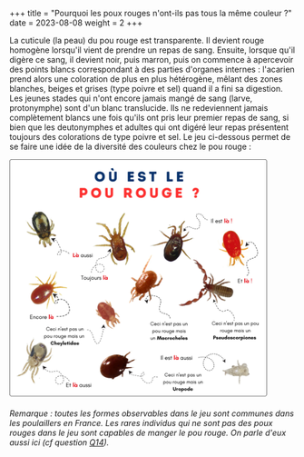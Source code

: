 +++
title = "Pourquoi les poux rouges n'ont-ils pas tous la même couleur ?"
date = 2023-08-08
weight = 2
+++

La cuticule (la peau) du pou rouge est transparente. Il devient rouge homogène lorsqu'il vient de prendre un repas de sang. Ensuite, lorsque qu'il digère ce sang, il devient noir, puis marron, puis on commence à apercevoir des points blancs correspondant à des parties d'organes internes : l'acarien prend alors une coloration de plus en plus hétérogène, mêlant des zones blanches, beiges et grises (type poivre et sel) quand il a fini sa digestion. 
Les jeunes stades qui n'ont encore jamais mangé de sang (larve, protonymphe) sont d'un blanc translucide. Ils ne redeviennent jamais complètement blancs une fois qu'ils ont pris leur premier repas de sang, si bien que les deutonymphes et adultes qui ont digéré leur repas présentent toujours des colorations de type poivre et sel. 
Le jeu ci-dessous permet de se faire une idée de la diversité des couleurs chez le pou rouge :


<div class="img_largeur_max" style="width:90%">

![Où est le pou rouge?](/img/diff_poux.webp)

</div>

*Remarque : toutes les formes observables dans le jeu sont communes dans les poulaillers en France. Les rares individus qui ne sont pas des poux rouges dans le jeu sont capables de manger le pou rouge. On parle d'eux aussi ici (cf question [Q14](XXXX)).* 